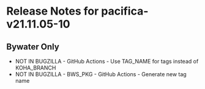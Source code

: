 
# Release Notes for pacifica-v21.11.05-10

## Bywater Only

- NOT IN BUGZILLA - GitHub Actions - Use TAG_NAME for tags instead of KOHA_BRANCH
- NOT IN BUGZILLA - BWS_PKG - GitHub Actions - Generate new tag name


